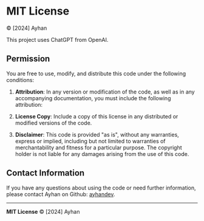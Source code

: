 # MIT License

© [2024] Ayhan

This project uses ChatGPT from OpenAI.

## Permission

You are free to use, modify, and distribute this code under the following conditions:

1. **Attribution**: In any version or modification of the code, as well as in any accompanying documentation, you must include the following attribution:

2. **License Copy**: Include a copy of this license in any distributed or modified versions of the code.

3. **Disclaimer**: This code is provided "as is", without any warranties, express or implied, including but not limited to warranties of merchantability and fitness for a particular purpose. The copyright holder is not liable for any damages arising from the use of this code.

## Contact Information

If you have any questions about using the code or need further information, please contact Ayhan on Github: [ayhandev](https://github.com/ayhandev).

---

**MIT License** © [2024] Ayhan
